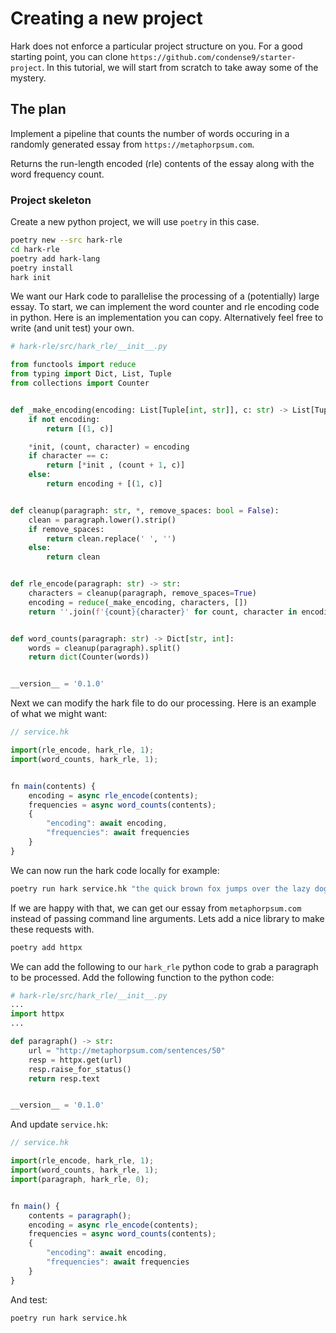 # Creating a new project

Hark does not enforce a particular project structure on you. For a good starting
point, you can clone `https://github.com/condense9/starter-project`. In
this tutorial, we will start from scratch to take away some of the mystery.

## The plan

Implement a pipeline that counts the number of words occuring in a randomly generated essay from `https://metaphorpsum.com`.

Returns the run-length encoded (rle) contents of the essay along with the word frequency count.

### Project skeleton

Create a new python project, we will use `poetry` in this case.

```bash
poetry new --src hark-rle
cd hark-rle
poetry add hark-lang
poetry install
hark init
```

We want our Hark code to parallelise the processing of a (potentially) large
essay. To start, we can implement the word counter and rle encoding code in
python. Here is an implementation you can copy. Alternatively feel free to write
(and unit test) your own.

```python
# hark-rle/src/hark_rle/__init__.py

from functools import reduce
from typing import Dict, List, Tuple
from collections import Counter


def _make_encoding(encoding: List[Tuple[int, str]], c: str) -> List[Tuple[int, str]]:
    if not encoding:
        return [(1, c)]

    *init, (count, character) = encoding
    if character == c:
        return [*init , (count + 1, c)]
    else:
        return encoding + [(1, c)]


def cleanup(paragraph: str, *, remove_spaces: bool = False):
    clean = paragraph.lower().strip()
    if remove_spaces:
        return clean.replace(' ', '')
    else:
        return clean


def rle_encode(paragraph: str) -> str:
    characters = cleanup(paragraph, remove_spaces=True)
    encoding = reduce(_make_encoding, characters, [])
    return ''.join(f'{count}{character}' for count, character in encoding)


def word_counts(paragraph: str) -> Dict[str, int]:
    words = cleanup(paragraph).split()
    return dict(Counter(words))


__version__ = '0.1.0'
```

Next we can modify the hark file to do our processing. Here is an example of what we might want:

```javascript
// service.hk

import(rle_encode, hark_rle, 1);
import(word_counts, hark_rle, 1);


fn main(contents) {
    encoding = async rle_encode(contents);
    frequencies = async word_counts(contents);
    {
        "encoding": await encoding,
        "frequencies": await frequencies
    }
}
```

We can now run the hark code locally for example:

```bash
poetry run hark service.hk "the quick brown fox jumps over the lazy dog"
```

If we are happy with that, we can get our essay from `metaphorpsum.com` instead of passing command line arguments. Lets add a nice library to make these requests with.

``` bash
poetry add httpx
```

We can add the following to our `hark_rle` python code to grab a paragraph to be processed. Add the following function to the python code:

```python
# hark-rle/src/hark_rle/__init__.py
...
import httpx
...

def paragraph() -> str:
    url = "http://metaphorpsum.com/sentences/50"
    resp = httpx.get(url)
    resp.raise_for_status()
    return resp.text


__version__ = '0.1.0'
```

And update `service.hk`:

```javascript
// service.hk

import(rle_encode, hark_rle, 1);
import(word_counts, hark_rle, 1);
import(paragraph, hark_rle, 0);


fn main() {
    contents = paragraph();
    encoding = async rle_encode(contents);
    frequencies = async word_counts(contents);
    {
        "encoding": await encoding,
        "frequencies": await frequencies
    }
}
```

And test:

```bash
poetry run hark service.hk
```
